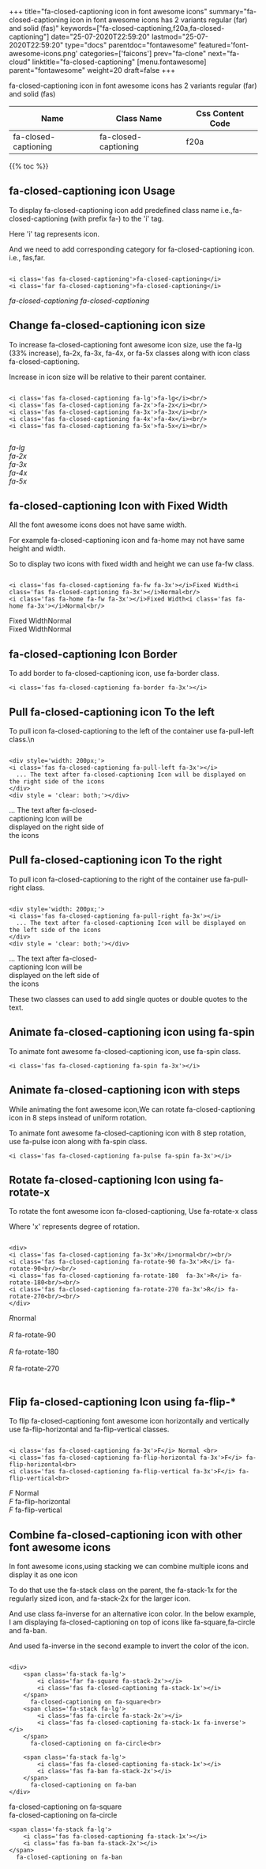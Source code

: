 +++
title="fa-closed-captioning icon in font awesome icons"
summary="fa-closed-captioning icon in font awesome icons has 2 variants regular (far) and solid (fas)"
keywords=["fa-closed-captioning,f20a,fa-closed-captioning"]
date="25-07-2020T22:59:20"
lastmod="25-07-2020T22:59:20"
type="docs"
parentdoc="fontawesome"
featured='font-awesome-icons.png'
categories=['faicons']
prev="fa-clone"
next="fa-cloud"
linktitle="fa-closed-captioning"
[menu.fontawesome]
parent="fontawesome"
weight=20
draft=false
+++


fa-closed-captioning icon in font awesome icons has 2 variants regular (far) and solid (fas)

<div class='table-responsive'><table class='table'><thead><tr><th>Name</th><th>Class Name</th><th>Css Content Code</th></tr></thead><tbody><tr><td>fa-closed-captioning</td><td>fa-closed-captioning</td><td>f20a</td></tr></tbody></table></div>


{{% toc %}}


## fa-closed-captioning icon Usage

To display fa-closed-captioning icon add predefined class name i.e.,fa-closed-captioning (with prefix fa-) to the 'i' tag.

Here 'i' tag represents icon.

And we need to add corresponding category for fa-closed-captioning icon. i.e., fas,far.


```

<i class='fas fa-closed-captioning'>fa-closed-captioning</i>
<i class='far fa-closed-captioning'>fa-closed-captioning</i>
```

<i class='fas fa-closed-captioning'>fa-closed-captioning</i>
<i class='far fa-closed-captioning'>fa-closed-captioning</i>




## Change fa-closed-captioning icon size
To increase fa-closed-captioning font awesome icon size, use the fa-lg (33% increase), fa-2x, fa-3x, fa-4x, or fa-5x classes along with icon class fa-closed-captioning.

Increase in icon size will be relative to their parent container. 

```

<i class='fas fa-closed-captioning fa-lg'>fa-lg</i><br/>
<i class='fas fa-closed-captioning fa-2x'>fa-2x</i><br/>
<i class='fas fa-closed-captioning fa-3x'>fa-3x</i><br/>
<i class='fas fa-closed-captioning fa-4x'>fa-4x</i><br/>
<i class='fas fa-closed-captioning fa-5x'>fa-5x</i><br/>
            
```

<i class='fas fa-closed-captioning fa-lg'>fa-lg</i><br/>
<i class='fas fa-closed-captioning fa-2x'>fa-2x</i><br/>
<i class='fas fa-closed-captioning fa-3x'>fa-3x</i><br/>
<i class='fas fa-closed-captioning fa-4x'>fa-4x</i><br/>
<i class='fas fa-closed-captioning fa-5x'>fa-5x</i><br/>
            



## fa-closed-captioning Icon with Fixed Width 

All the font awesome icons does not have same width.

For example fa-closed-captioning icon and fa-home may not have same height and width.

So to display two icons with fixed width and height we can use fa-fw class.


```

<i class='fas fa-closed-captioning fa-fw fa-3x'></i>Fixed Width<i class='fas fa-closed-captioning fa-3x'></i>Normal<br/>
<i class='fas fa-home fa-fw fa-3x'></i>Fixed Width<i class='fas fa-home fa-3x'></i>Normal<br/>
```

<i class='fas fa-closed-captioning fa-fw fa-3x'></i>Fixed Width<i class='fas fa-closed-captioning fa-3x'></i>Normal<br/>
<i class='fas fa-home fa-fw fa-3x'></i>Fixed Width<i class='fas fa-home fa-3x'></i>Normal<br/>



## fa-closed-captioning Icon Border 

To add border to fa-closed-captioning icon, use fa-border class.


```
<i class='fas fa-closed-captioning fa-border fa-3x'></i>

```
<i class='fas fa-closed-captioning fa-border fa-3x'></i>





## Pull fa-closed-captioning icon To the left

To pull icon fa-closed-captioning to the left of the container use fa-pull-left class.\n

```

<div style='width: 200px;'>
<i class='fas fa-closed-captioning fa-pull-left fa-3x'></i>
  ... The text after fa-closed-captioning Icon will be displayed on the right side of the icons
</div>
<div style = 'clear: both;'></div>
```

<div style='width: 200px;'>
<i class='fas fa-closed-captioning fa-pull-left fa-3x'></i>
  ... The text after fa-closed-captioning Icon will be displayed on the right side of the icons
</div>
<div style = 'clear: both;'></div>




## Pull fa-closed-captioning icon To the right
To pull icon fa-closed-captioning to the right of the container use fa-pull-right class.

```

<div style='width: 200px;'>
<i class='fas fa-closed-captioning fa-pull-right fa-3x'></i>
  ... The text after fa-closed-captioning Icon will be displayed on the left side of the icons
</div>
<div style = 'clear: both;'></div>
```

<div style='width: 200px;'>
<i class='fas fa-closed-captioning fa-pull-right fa-3x'></i>
  ... The text after fa-closed-captioning Icon will be displayed on the left side of the icons
</div>
<div style = 'clear: both;'></div>

These two classes can used to add single quotes or double quotes to the text.


## Animate fa-closed-captioning icon using fa-spin
To animate font awesome fa-closed-captioning icon, use fa-spin class.

```
<i class='fas fa-closed-captioning fa-spin fa-3x'></i>
```
<i class='fas fa-closed-captioning fa-spin fa-3x'></i>




## Animate fa-closed-captioning icon with steps
While animating the font awesome icon,We can rotate fa-closed-captioning icon in 8 steps instead of uniform rotation.

To animate font awesome fa-closed-captioning icon with 8 step rotation, use fa-pulse icon along with fa-spin class.


```
<i class='fas fa-closed-captioning fa-pulse fa-spin fa-3x'></i>

```
<i class='fas fa-closed-captioning fa-pulse fa-spin fa-3x'></i>





## Rotate fa-closed-captioning Icon using fa-rotate-x
To rotate the font awesome icon fa-closed-captioning, Use fa-rotate-x class

Where 'x' represents degree of rotation.


```

<div>
<i class='fas fa-closed-captioning fa-3x'>R</i>normal<br/><br/>
<i class='fas fa-closed-captioning fa-rotate-90 fa-3x'>R</i> fa-rotate-90<br/><br/> 
<i class='fas fa-closed-captioning fa-rotate-180  fa-3x'>R</i> fa-rotate-180<br/><br/> 
<i class='fas fa-closed-captioning fa-rotate-270 fa-3x'>R</i> fa-rotate-270<br/><br/>
</div>
```

<div>
<i class='fas fa-closed-captioning fa-3x'>R</i>normal<br/><br/>
<i class='fas fa-closed-captioning fa-rotate-90 fa-3x'>R</i> fa-rotate-90<br/><br/> 
<i class='fas fa-closed-captioning fa-rotate-180  fa-3x'>R</i> fa-rotate-180<br/><br/> 
<i class='fas fa-closed-captioning fa-rotate-270 fa-3x'>R</i> fa-rotate-270<br/><br/>
</div>




## Flip fa-closed-captioning Icon using fa-flip-*
To flip fa-closed-captioning font awesome icon horizontally and vertically use fa-flip-horizontal and fa-flip-vertical classes. 

```

<i class='fas fa-closed-captioning fa-3x'>F</i> Normal <br>
<i class='fas fa-closed-captioning fa-flip-horizontal fa-3x'>F</i> fa-flip-horizontal<br>
<i class='fas fa-closed-captioning fa-flip-vertical fa-3x'>F</i> fa-flip-vertical<br>
```

<i class='fas fa-closed-captioning fa-3x'>F</i> Normal <br>
<i class='fas fa-closed-captioning fa-flip-horizontal fa-3x'>F</i> fa-flip-horizontal<br>
<i class='fas fa-closed-captioning fa-flip-vertical fa-3x'>F</i> fa-flip-vertical<br>




## Combine fa-closed-captioning icon with other font awesome icons
In font awesome icons,using stacking we can combine multiple icons and display it as one icon 

To do that use the fa-stack class on the parent, the fa-stack-1x for the regularly sized icon, and fa-stack-2x for the larger icon.

And use class fa-inverse for an alternative icon color. 
In the below example, I am displaying fa-closed-captioning on top of icons like fa-square,fa-circle and fa-ban.

And used fa-inverse in the second example to invert the color of the icon.

```

<div>
    <span class='fa-stack fa-lg'>
        <i class='far fa-square fa-stack-2x'></i>
        <i class='fas fa-closed-captioning fa-stack-1x'></i>
    </span>
      fa-closed-captioning on fa-square<br>
    <span class='fa-stack fa-lg'>
        <i class='fas fa-circle fa-stack-2x'></i>
        <i class='fas fa-closed-captioning fa-stack-1x fa-inverse'></i>
    </span>
      fa-closed-captioning on fa-circle<br>

    <span class='fa-stack fa-lg'>
        <i class='fas fa-closed-captioning fa-stack-1x'></i>
        <i class='fas fa-ban fa-stack-2x'></i>
    </span>
      fa-closed-captioning on fa-ban
</div>
```

<div>
    <span class='fa-stack fa-lg'>
        <i class='far fa-square fa-stack-2x'></i>
        <i class='fas fa-closed-captioning fa-stack-1x'></i>
    </span>
      fa-closed-captioning on fa-square<br>
    <span class='fa-stack fa-lg'>
        <i class='fas fa-circle fa-stack-2x'></i>
        <i class='fas fa-closed-captioning fa-stack-1x fa-inverse'></i>
    </span>
      fa-closed-captioning on fa-circle<br>

    <span class='fa-stack fa-lg'>
        <i class='fas fa-closed-captioning fa-stack-1x'></i>
        <i class='fas fa-ban fa-stack-2x'></i>
    </span>
      fa-closed-captioning on fa-ban
</div>






